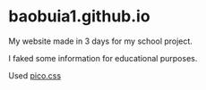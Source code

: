 # baobuia1.github.io
My website made in 3 days for my school project.

I faked some information for educational purposes.

Used [pico.css](https://github.com/picocss/pico)

